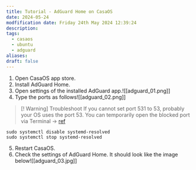 ```yaml
---
title: Tutorial - AdGuard Home on CasaOS
date: 2024-05-24
modfification date: Friday 24th May 2024 12:39:24
description: 
tags:
  - casaos
  - ubuntu
  - adguard
aliases: 
draft: false
---
```

1. Open CasaOS app store.
2. Install AdGuard Home.
3. Open settings of the installed AdGuard app.![[adguard_01.png]]
4. Type the ports as follows![[adguard_02.png]]

>[! Warning] Troubleshoot
>If you cannot set port 531 to 53, probably your OS uses the port 53. You can temporarily open the blocked port via Terminal → [ref](https://raspberrypi.stackexchange.com/questions/128288/how-to-resolve-port-53-conflict-between-systemd-resolved-and-pihole-dnscrypt-do)
```
sudo systemctl disable systemd-resolved
sudo systemctl stop systemd-resolved
```

5. Restart CasaOS.
6. Check the settings of AdGuard Home. It should look like the image below![[adguard_03.jpg]]

